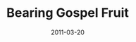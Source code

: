 ---
title: "Bearing Gospel Fruit"
speaker: "Milo Cho"
date: "2011-03-20"
sermonUrl: "//35.190.93.184/sermons/20110320_sunday_milo_cho_bearing_gospel_fruit.mp3"
---